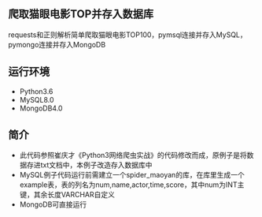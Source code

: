 ## 爬取猫眼电影TOP并存入数据库
requests和正则解析简单爬取猫眼电影TOP100，pymsql连接并存入MySQL，pymongo连接并存入MongoDB
## 运行环境
<ul>
<li>Python3.6</li>
<li>MySQL8.0</li>
<li>MongoDB4.0</li>
</ul>

## 简介
<ul>
<li>此代码参照崔庆才《Python3网络爬虫实战》的代码修改而成，原例子是将数据存进txt文档中，本例子改造存入数据库中</li>
<li>MySQL例子代码运行前需建立一个spider_maoyan的库，在库里生成一个example表，表的列名为num,name,actor,time,score，其中num为INT主键，其余长度VARCHAR自定义</li>
<li>MongoDB可直接运行</li>
</ul>
